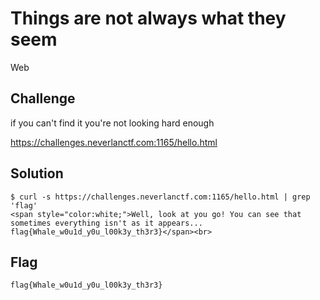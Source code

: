 # Things are not always what they seem
Web

## Challenge 

if you can't find it you're not looking hard enough

https://challenges.neverlanctf.com:1165/hello.html

## Solution

	$ curl -s https://challenges.neverlanctf.com:1165/hello.html | grep 'flag'
	<span style="color:white;">Well, look at you go! You can see that sometimes everything isn't as it appears... flag{Whale_w0u1d_y0u_l00k3y_th3r3}</span><br>


## Flag

	flag{Whale_w0u1d_y0u_l00k3y_th3r3}
